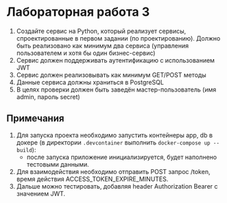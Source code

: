 # Лабораторная работа 3

1. Создайте сервис на Python, который реализует сервисы, спроектированные в первом задании (по проектированию). Должно быть реализовано как минимум два сервиса (управления пользователем и хотя бы один бизнес-сервис)
2. Сервис должен поддерживать аутентификацию с использованием JWT
3. Сервис должен реализовывать как минимум GET/POST методы
4. Данные сервиса должны храниться в PostgreSQL
5. В целях проверки должен быть заведён мастер-пользователь (имя admin, пароль secret)

## Примечания

1. Для запуска проекта необходимо запустить контейнеры app, db в докере (в директории `.devcontainer` выполнить `docker-compose up --build`):
   - после запуска приложение инициализируется, будет наполнено тестовыми данными.
2. Для взаимодействия необходимо отправить POST запрос /token, время действия ACCESS_TOKEN_EXPIRE_MINUTES.
3. Дальше можно тестировать, добавляя header Authorization Bearer с значением JWT.
